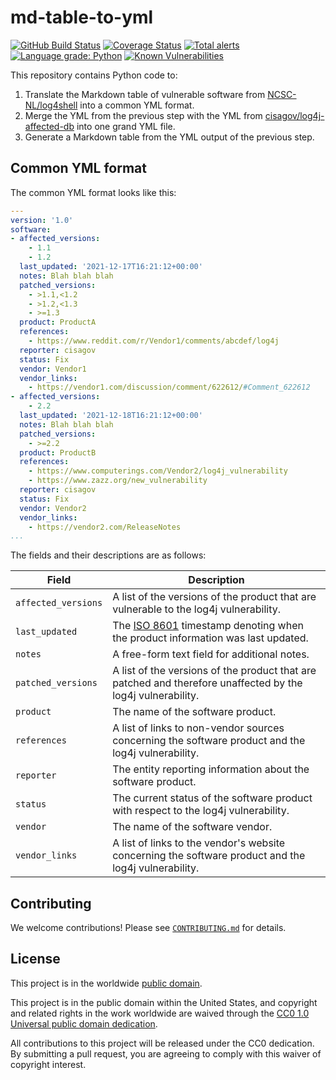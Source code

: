 # md-table-to-yml #

[![GitHub Build Status](https://github.com/cisagov/md-table-to-yml/workflows/build/badge.svg)](https://github.com/cisagov/md-table-to-yml/actions)
[![Coverage Status](https://coveralls.io/repos/github/cisagov/md-table-to-yml/badge.svg?branch=develop)](https://coveralls.io/github/cisagov/md-table-to-yml?branch=develop)
[![Total alerts](https://img.shields.io/lgtm/alerts/g/cisagov/md-table-to-yml.svg?logo=lgtm&logoWidth=18)](https://lgtm.com/projects/g/cisagov/md-table-to-yml/alerts/)
[![Language grade: Python](https://img.shields.io/lgtm/grade/python/g/cisagov/md-table-to-yml.svg?logo=lgtm&logoWidth=18)](https://lgtm.com/projects/g/cisagov/md-table-to-yml/context:python)
[![Known Vulnerabilities](https://snyk.io/test/github/cisagov/md-table-to-yml/develop/badge.svg)](https://snyk.io/test/github/cisagov/md-table-to-yml)

This repository contains Python code to:

1. Translate the Markdown table of vulnerable software from
   [NCSC-NL/log4shell](https://github.com/NCSC-NL/log4shell) into a
   common YML format.
1. Merge the YML from the previous step with the YML from
   [cisagov/log4j-affected-db](https://github.com/cisagov/log4j-affected-db)
   into one grand YML file.
1. Generate a Markdown table from the YML output of the previous step.

## Common YML format ##

The common YML format looks like this:

```yaml
---
version: '1.0'
software:
- affected_versions:
    - 1.1
    - 1.2
  last_updated: '2021-12-17T16:21:12+00:00'
  notes: Blah blah blah
  patched_versions:
    - >1.1,<1.2
    - >1.2,<1.3
    - >=1.3
  product: ProductA
  references:
    - https://www.reddit.com/r/Vendor1/comments/abcdef/log4j
  reporter: cisagov
  status: Fix
  vendor: Vendor1
  vendor_links:
    - https://vendor1.com/discussion/comment/622612/#Comment_622612
- affected_versions:
    - 2.2
  last_updated: '2021-12-18T16:21:12+00:00'
  notes: Blah blah blah
  patched_versions:
    - >=2.2
  product: ProductB
  references:
    - https://www.computerings.com/Vendor2/log4j_vulnerability
    - https://www.zazz.org/new_vulnerability
  reporter: cisagov
  status: Fix
  vendor: Vendor2
  vendor_links:
    - https://vendor2.com/ReleaseNotes
...
```

The fields and their descriptions are as follows:

| Field  | Description |
| ------ | ----------- |
| `affected_versions` | A list of the versions of the product that are vulnerable to the log4j vulnerability. |
| `last_updated` | The [ISO 8601](https://en.wikipedia.org/wiki/ISO_8601) timestamp denoting when the product information was last updated. |
| `notes` | A free-form text field for additional notes. |
| `patched_versions` | A list of the versions of the product that are patched and therefore unaffected by the log4j vulnerability. |
| `product` | The name of the software product. |
| `references` | A list of links to non-vendor sources concerning the software product and the log4j vulnerability. |
| `reporter` | The entity reporting information about the software product. |
| `status` | The current status of the software product with respect to the log4j vulnerability. |
| `vendor` | The name of the software vendor. |
| `vendor_links` | A list of links to the vendor's website concerning the software product and the log4j vulnerability. |

## Contributing ##

We welcome contributions!  Please see [`CONTRIBUTING.md`](CONTRIBUTING.md) for
details.

## License ##

This project is in the worldwide [public domain](LICENSE).

This project is in the public domain within the United States, and
copyright and related rights in the work worldwide are waived through
the [CC0 1.0 Universal public domain
dedication](https://creativecommons.org/publicdomain/zero/1.0/).

All contributions to this project will be released under the CC0
dedication. By submitting a pull request, you are agreeing to comply
with this waiver of copyright interest.

